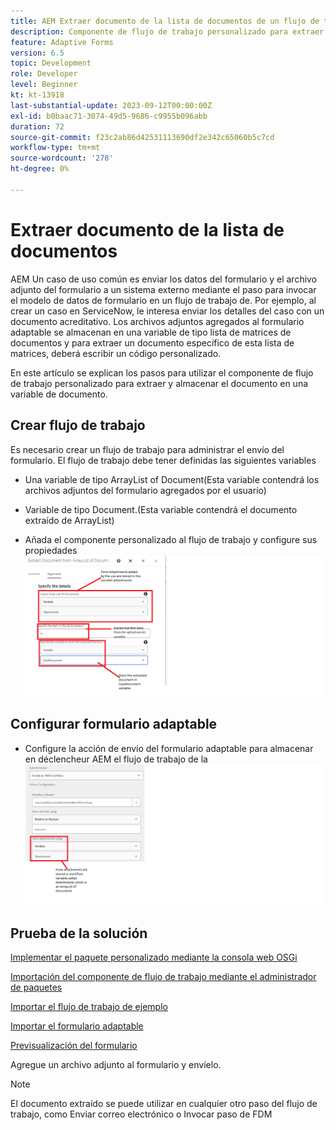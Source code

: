 ```yaml
---
title: AEM Extraer documento de la lista de documentos de un flujo de trabajo de
description: Componente de flujo de trabajo personalizado para extraer un documento específico de una lista de documentos
feature: Adaptive Forms
version: 6.5
topic: Development
role: Developer
level: Beginner
kt: kt-13918
last-substantial-update: 2023-09-12T00:00:00Z
exl-id: b0baac71-3074-49d5-9686-c9955b096abb
duration: 72
source-git-commit: f23c2ab86d42531113690df2e342c65060b5c7cd
workflow-type: tm+mt
source-wordcount: '278'
ht-degree: 0%

---
```


# Extraer documento de la lista de documentos

AEM Un caso de uso común es enviar los datos del formulario y el archivo adjunto del formulario a un sistema externo mediante el paso para invocar el modelo de datos de formulario en un flujo de trabajo de. Por ejemplo, al crear un caso en ServiceNow, le interesa enviar los detalles del caso con un documento acreditativo. Los archivos adjuntos agregados al formulario adaptable se almacenan en una variable de tipo lista de matrices de documentos y para extraer un documento específico de esta lista de matrices, deberá escribir un código personalizado.

En este artículo se explican los pasos para utilizar el componente de flujo de trabajo personalizado para extraer y almacenar el documento en una variable de documento.

## Crear flujo de trabajo

Es necesario crear un flujo de trabajo para administrar el envío del formulario. El flujo de trabajo debe tener definidas las siguientes variables

* Una variable de tipo ArrayList of Document(Esta variable contendrá los archivos adjuntos del formulario agregados por el usuario)
* Variable de tipo Document.(Esta variable contendrá el documento extraído de ArrayList)

* Añada el componente personalizado al flujo de trabajo y configure sus propiedades
  ![extract-item-workflow](assets/extract-document-array-list.png)

## Configurar formulario adaptable

* Configure la acción de envío del formulario adaptable para almacenar en déclencheur AEM el flujo de trabajo de la
  ![submit-action](assets/store-attachments.png)

## Prueba de la solución

[Implementar el paquete personalizado mediante la consola web OSGi](assets/ExtractItemsFromArray.core-1.0.0-SNAPSHOT.jar)

[Importación del componente de flujo de trabajo mediante el administrador de paquetes](assets/Extract-item-from-documents-list.zip)

[Importar el flujo de trabajo de ejemplo](assets/extract-item-sample-workflow.zip)

[Importar el formulario adaptable](assets/test-attachment-extractions-adaptive-form.zip)

[Previsualización del formulario](http://localhost:4502/content/dam/formsanddocuments/testattachmentsextractions/jcr:content?wcmmode=disabled)

Agregue un archivo adjunto al formulario y envíelo.

>[!NOTE]
>
>El documento extraído se puede utilizar en cualquier otro paso del flujo de trabajo, como Enviar correo electrónico o Invocar paso de FDM
